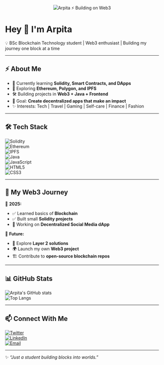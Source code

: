 <p align="center">
  <img src="C:\Users\ARPITA\Downloads\banner.png.png" alt="Arpita ⚡ Building on Web3" />
</p>

# Hey 👋 I'm Arpita  

💡 BSc Blockchain Technology student | Web3 enthusiast | Building my journey one block at a time  

---

## ⚡ About Me  
- 🔭 Currently learning **Solidity, Smart Contracts, and DApps**  
- 🌱 Exploring **Ethereum, Polygon, and IPFS**  
- 🛠️ Building projects in **Web3 + Java + Frontend**  
- 🎯 Goal: **Create decentralized apps that make an impact**  
- ✨ Interests: Tech | Travel | Gaming | Self-care | Finance | Fashion  

---

## 🛠️ Tech Stack  
![Solidity](https://img.shields.io/badge/Solidity-%23363636.svg?style=for-the-badge&logo=solidity&logoColor=white)  
![Ethereum](https://img.shields.io/badge/Ethereum-3C3C3D?style=for-the-badge&logo=ethereum&logoColor=white)  
![IPFS](https://img.shields.io/badge/IPFS-65C2CB?style=for-the-badge&logo=ipfs&logoColor=white)  
![Java](https://img.shields.io/badge/Java-%23ED8B00.svg?style=for-the-badge&logo=java&logoColor=white)  
![JavaScript](https://img.shields.io/badge/JavaScript-%23323330.svg?style=for-the-badge&logo=javascript&logoColor=%23F7DF1E)  
![HTML5](https://img.shields.io/badge/HTML5-%23E34F26.svg?style=for-the-badge&logo=html5&logoColor=white)  
![CSS3](https://img.shields.io/badge/CSS3-%231572B6.svg?style=for-the-badge&logo=css3&logoColor=white)  

---

## 🌌 My Web3 Journey  
📅 **2025:**  
- ✅ Learned basics of **Blockchain**  
- ✅ Built small **Solidity projects**  
- 🔄 Working on **Decentralized Social Media dApp**  

📅 **Future:**  
- 🚀 Explore **Layer 2 solutions**  
- 🌍 Launch my own **Web3 project**  
- 🏗️ Contribute to **open-source blockchain repos**  

---

## 📊 GitHub Stats  
![Arpita's GitHub stats](https://github-readme-stats.vercel.app/api?username=arpitaverma&show_icons=true&theme=radical)  
![Top Langs](https://github-readme-stats.vercel.app/api/top-langs/?username=arpitaverma&layout=compact&theme=radical)  

---

## 📫 Connect With Me  
[![Twitter](https://img.shields.io/badge/Twitter-1DA1F2.svg?style=for-the-badge&logo=twitter&logoColor=white)](https://x.com/arpitav7157?t=AT15zv8d9i2ocNx7syck4A&s=08)  
[![LinkedIn](https://img.shields.io/badge/LinkedIn-%230077B5.svg?style=for-the-badge&logo=linkedin&logoColor=white)](https://www.linkedin.com/in/arpita-verma-079879236)  
[![Email](https://img.shields.io/badge/Email-D14836.svg?style=for-the-badge&logo=gmail&logoColor=white)](mailto:@gmail.com)  

---
✨ *“Just a student building blocks into worlds.”*  
